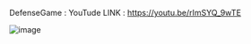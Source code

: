 DefenseGame : YouTude LINK : https://youtu.be/rImSYQ_9wTE

![image](https://github.com/user-attachments/assets/4f409d3f-eb78-418f-80ac-103512c743dd)
